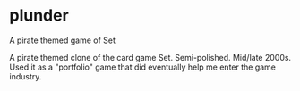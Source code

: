 # plunder
A pirate themed game of Set

A pirate themed clone of the card game Set. Semi-polished. Mid/late 2000s. Used it as a "portfolio" game that did eventually help me enter the game industry.

